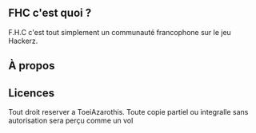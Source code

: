 ## FHC c'est quoi ?
F.H.C c'est tout simplement un communauté francophone sur le jeu Hackerz.

## À propos


## Licences
Tout droit reserver a ToeiAzarothis. Toute copie partiel ou integralle sans autorisation sera perçu comme un vol
